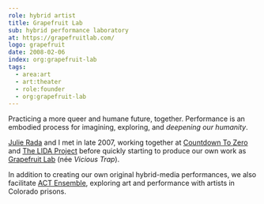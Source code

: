 ```yaml
---
role: hybrid artist
title: Grapefruit Lab
sub: hybrid performance laboratory
at: https://grapefruitlab.com/
logo: grapefruit
date: 2008-02-06
index: org:grapefruit-lab
tags:
  - area:art
  - art:theater
  - role:founder
  - org:grapefruit-lab
---
```


Practicing a more queer and humane future, together.
Performance is an embodied process
for imagining, exploring,
and _deepening our humanity_.

<!-- intro -->

[Julie Rada](https://www.julierada.com/about)
and I met in late 2007,
working together at [Countdown To Zero](https://countdowntozero.org/)
and [The LIDA Project](http://lida.org/)
before quickly starting to produce our own work
as [Grapefruit Lab](https://grapefruitlab.com/)
(née _Vicious Trap_).

In addition to creating our own original
hybrid-media performances,
we also facilitate
[ACT Ensemble](https://grapefruitlab.com/prisonarts/),
exploring art and performance
with artists in Colorado prisons.
